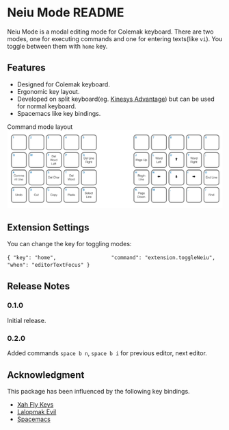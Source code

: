 # Neiu Mode README

Neiu Mode is a modal editing mode for Colemak keyboard. There are two modes,
one for executing commands and one for entering texts(like `vi`). You toggle between them with `home` key.

## Features

* Designed for Colemak keyboard.
* Ergonomic key layout.
* Developed on split keyboard(eg. [Kinesys Advantage](https://www.kinesis-ergo.com/shop/advantage2/)) but can be used for normal keyboard.
* Spacemacs like key bindings.

Command mode layout
![Command mode layout](images/keyboard.png)

## Extension Settings

You can change the key for toggling modes:

`{ "key": "home",                  "command": "extension.toggleNeiu",
                                     "when": "editorTextFocus" }`

## Release Notes

### 0.1.0

Initial release.

### 0.2.0

Added commands `space b n`, `space b i` for previous editor, next editor.

## Acknowledgment

This package has been influenced by the following key bindings.

* [Xah Fly Keys](http://ergoemacs.org/misc/ergoemacs_vi_mode.html)
* [Lalopmak Evil](https://github.com/lalopmak/lalopmak-evil)
* [Spacemacs](http://spacemacs.org)